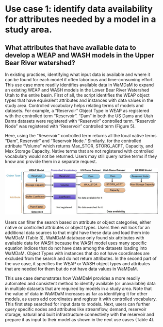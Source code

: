 # Use case 1: identify data availability for attributes needed by a model in a study area.   
## What attributes that have available data to develop a WEAP and WASH models in the Upper Bear River watershed?   

In existing practices, identifying what input data is available and where it can be found for each model if often laborious and time-consuming effort. This use case more readily identifies available data in WaMDaM to expand an existing WEAP and WASH models in the Lower Bear River Watershed Utah to the entire basin. First of all, the script identifies the WEAP object types that have equivalent attributes and instances with data values in the study area. Controlled vocabulary helps relating terms of models and datasets. For example, a “Reservoir” Object Type in WEAP as registered with the controlled term “Reservoir”. “Dam” in both the US Dams and Utah Dams datasets were registered with “Reservoir” controlled term. “Reservoir Node” was registered with “Reservoir” controlled term (Figure 5). 

Here, using the “Reservoir” controlled term returns all the local native terms “Dam”, Reservoir” and “Reservoir Node.” Similarly, for the controlled attribute “Volume” which returns Max_STOR, STORG_ACFT, Capacity, and Max Storage Capacity. Native terms that are not registered with controlled vocabulary would not be returned. Users may still query native terms if they know and provide them in a separate request. 


![](https://github.com/WamdamProject/WaMDaM_UseCases/blob/master/UseCases_files/8Figures_jpg/UseCase1a.jpg)


Users can filter the search based on attribute or object categories, either native or controlled attributes or object types. Users then will look for an additional data sources to that might have these data and load them into WaMDaM (Table 3). WaMDaM database only found six attributes with available data for WASH because the WASH model uses many specific equation indices that do not have data among the datasets loading into WaMDaM. Object Types with instances that do not have coordinates are excluded from the search and do not return attributes. In the second part of the use case, it specifies the WEAP or WASH object types and attributes that are needed for them but do not have data values in WaMDaM. 


This use case demonstrates how WaMDaM provides a more readily automated and consistent method to identify available (or unavailable) data in multiple datasets that are required by models in a study area. Note that the value of data in WaMDaM increases as far as identifying it for other models, as users add coordinates and register it with controlled vocabulary. This first step searched for input data to models. Next, users can further query specific nodes and attributes like streamflow, demand, reservoir storage, natural and built infrastructure connectivity with the reservoir and prepare it as input to their model as shown in the next use cases (Table 4). 
